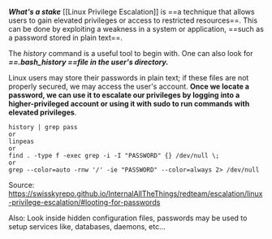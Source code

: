 ***What's a stake***
[[Linux Privilege Escalation]] is ==a technique that allows users to gain elevated privileges or access to restricted resources==. This can be done by exploiting a weakness in a system or application, ==such as a password stored in plain text==.

The *history* command is a useful tool to begin with. One can also look for ***==.bash_history ==file in the user's directory.***

Linux users may store their passwords in plain text; if these files are not properly secured, we may access the user's account. **Once we locate a password, we can use it to escalate our privileges by logging into a higher-privileged account or using it with sudo to run commands with elevated privileges**.

```
history | grep pass
or
linpeas
or
find . -type f -exec grep -i -I "PASSWORD" {} /dev/null \;
or
grep --color=auto -rnw '/' -ie "PASSWORD" --color=always 2> /dev/null
```

Source: https://swisskyrepo.github.io/InternalAllTheThings/redteam/escalation/linux-privilege-escalation/#looting-for-passwords

Also:
Look inside hidden configuration files, passwords may be used to setup services like, databases, daemons, etc...